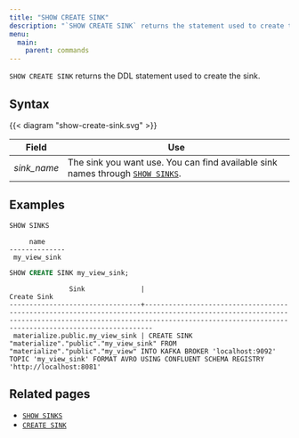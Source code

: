 ```yaml
---
title: "SHOW CREATE SINK"
description: "`SHOW CREATE SINK` returns the statement used to create the sink."
menu:
  main:
    parent: commands
---
```


`SHOW CREATE SINK` returns the DDL statement used to create the sink.

## Syntax

{{< diagram "show-create-sink.svg" >}}

Field | Use
------|-----
_sink&lowbar;name_ | The sink you want use. You can find available sink names through [`SHOW SINKS`](../show-sinks).

## Examples

```sql
SHOW SINKS
```

```nofmt
     name
--------------
 my_view_sink
```

```sql
SHOW CREATE SINK my_view_sink;
```

```nofmt
               Sink              |                                                                                                        Create Sink
---------------------------------+--------------------------------------------------------------------------------------------------------------------------------------------------------------------------------------------------------------------
 materialize.public.my_view_sink | CREATE SINK "materialize"."public"."my_view_sink" FROM "materialize"."public"."my_view" INTO KAFKA BROKER 'localhost:9092' TOPIC 'my_view_sink' FORMAT AVRO USING CONFLUENT SCHEMA REGISTRY 'http://localhost:8081'
```

## Related pages

- [`SHOW SINKS`](../show-sinks)
- [`CREATE SINK`](../create-sink)

